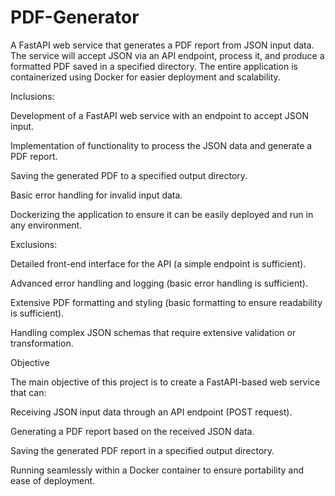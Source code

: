 # PDF-Generator
A FastAPI web service that generates a PDF report from JSON input data. The service will accept JSON via an API endpoint, process it, and produce a formatted PDF saved in a specified directory. The entire application is containerized using Docker for easier deployment and scalability.

Inclusions: 

Development of a FastAPI web service with an endpoint to accept JSON input. 

Implementation of functionality to process the JSON data and generate a PDF report. 

Saving the generated PDF to a specified output directory. 

Basic error handling for invalid input data. 

Dockerizing the application to ensure it can be easily deployed and run in any environment. 

Exclusions: 

Detailed front-end interface for the API (a simple endpoint is sufficient). 

Advanced error handling and logging (basic error handling is sufficient). 

Extensive PDF formatting and styling (basic formatting to ensure readability is sufficient). 

Handling complex JSON schemas that require extensive validation or transformation. 

Objective 

The main objective of this project is to create a FastAPI-based web service that can: 

Receiving JSON input data through an API endpoint (POST request). 

Generating a PDF report based on the received JSON data. 

Saving the generated PDF report in a specified output directory. 

Running seamlessly within a Docker container to ensure portability and ease of deployment. 
